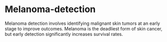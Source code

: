 # Melanoma-detection
Melanoma detection involves identifying malignant skin tumors at an early stage to improve outcomes. Melanoma is the deadliest form of skin cancer, but early detection significantly increases survival rates.
